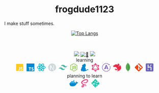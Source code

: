 <h1 align="center">frogdude1123</h1>
I make stuff sometimes.
<div align="center">

[![Top Langs](https://github-readme-stats.vercel.app/api/top-langs/?username=frog1123&layout=compact&bg_color=00000000&border_color=00000000&text_color=fff)](https://github.com/anuraghazra/github-readme-stats)

</div>
<br/>
<br/>
<div align="center">
  <a href="https://www.youtube.com/channel/UCNTeMcd7BDOuNrVf1yRGZlA"><img src="https://img.shields.io/badge/YouTube-red?style=for-the-badge&logo=youtube&logoColor=white"/></a>
  <a href="https://frogdude1123.herokuapp.com/home/"><img src="https://img.shields.io/badge/%F0%9F%8C%B4-website-grey?labelColor=d9ed92&style=for-the-badge" alt="🌴" /></a>
  <a href="https://github.com/antonkomarev/github-profile-views-counter"><img src="https://komarev.com/ghpvc/?username=frog1123&color=grey&style=for-the-badge"></a>
</div>
<div align="center">
  <div align="center">
    learning
  </div>
    <a href="/frog1123/frog1123"><img src="./icons/javascript.svg" width="30px" height="30px" /></a>
    <a href="/frog1123/frog1123"><img src="./icons/typescript.svg" width="30px" height="30px" /></a>
    <a href="/frog1123/frog1123"><img src="./icons/react.svg" width="30px" height="30px" /></a>
    <a href="/frog1123/frog1123"><img src="./icons/next.svg" width="30px" height="30px" /></a>
    <a href="/frog1123/frog1123"><img src="./icons/tailwindcss.svg" width="30px" height="30px" /></a>
    <a href="/frog1123/frog1123"><img src="./icons/nodejs.svg" width="30px" height="30px" /></a>
    <a href="/frog1123/frog1123"><img src="./icons/yarn.svg" width="30px" height="30px" /></a>
    <a href="/frog1123/frog1123"><img src="./icons/graphql.svg" width="30px" height="30px" /></a>
    <a href="/frog1123/frog1123"><img src="./icons/apollo.svg" width="30px" height="30px" /></a>
    <a href="/frog1123/frog1123"><img src="./icons/nest.svg" width="30px" height="30px" /></a>
    <a href="/frog1123/frog1123"><img src="./icons/mongodb.png"  width="30px" height="30px" ></a>
    <a href="/frog1123/frog1123"><img src="./icons/git.svg" width="30px" height="30px" /></a>
    <a href="/frog1123/frog1123"><img src="./icons/heroku.svg" width="30px" height="30px" /></a>
</div>
<div align="center">
  <div align="center">
    planning to learn
    <div>
      <a href="/frog1123/frog1123"><img src="./icons/docker.svg" width="30px" height="30px" /></a>
      <a href="/frog1123/frog1123"><img src="./icons/sass.svg" width="30px" height="30px" /></a>
      <a href="/frog1123/frog1123"><img src="./icons/netlify.svg" width="30px" height="30px" /></a>
    </div>
  </div>
</div>
